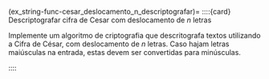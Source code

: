 (ex_string-func-cesar_deslocamento_n_descriptografar)=
::::{card} Descriptografar cifra de Cesar com deslocamento de $n$ letras

Implemente um algoritmo de criptografia que descritografa textos utilizando a Cifra de César, com deslocamento de $n$ letras. Caso hajam letras maiúsculas na entrada, estas devem ser convertidas para minúsculas.

::::